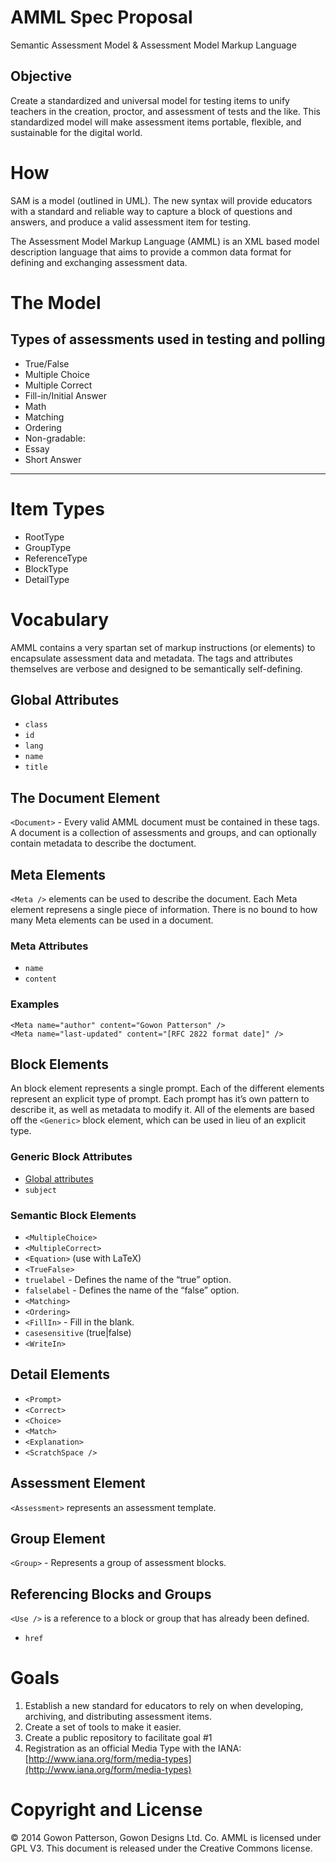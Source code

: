 # AMML Spec Proposal

Semantic Assessment Model & Assessment Model Markup Language

## Objective

Create a standardized and universal model for testing items to unify teachers in the creation, proctor, and assessment of tests and the like. This standardized model will make assessment items portable, flexible, and sustainable for the digital world.

# How

SAM is a model (outlined in UML). The new syntax will provide educators with a standard and reliable way to capture a block of questions and answers, and produce a valid assessment item for testing.

The Assessment Model Markup Language (AMML) is an XML based model description language that aims to provide a common data format for defining and exchanging assessment data.

# The Model

## Types of assessments used in testing and polling

-   True/False
-   Multiple Choice
-   Multiple Correct
-   Fill-in/Initial Answer
-   Math
-   Matching
-   Ordering
-   Non-gradable:
  -   Essay
  -   Short Answer

---

# Item Types

-   RootType
-   GroupType
-   ReferenceType
-   BlockType
-   DetailType

# Vocabulary

AMML contains a very spartan set of markup instructions (or elements) to encapsulate assessment data and metadata. The tags and attributes themselves are verbose and designed to be semantically self-defining.

## Global Attributes

-   `class`
-   `id`
-   `lang`
-   `name`
-   `title`

## The Document Element
`<Document>` - Every valid AMML document must be contained in these tags. A document is a collection of assessments and groups, and can optionally contain metadata to describe the doctument.

## Meta Elements
`<Meta />` elements can be used to describe the document. Each Meta element represens a single piece of information. There is no bound to how many Meta elements can be used in a document.

### Meta Attributes
- `name`
- `content`

### Examples
```
<Meta name="author" content="Gowon Patterson" />
<Meta name="last-updated" content="[RFC 2822 format date]" />
```

## Block Elements

An block element represents a single prompt. Each of the different elements represent an explicit type of prompt. Each prompt has it’s own pattern to describe it, as well as metadata to modify it. All of the elements are based off the `<Generic>` block element, which can be used in lieu of an explicit type.

### Generic Block Attributes
- [Global attributes](#)
- `subject`

### Semantic Block Elements
-   `<MultipleChoice>`
-   `<MultipleCorrect>`
-   `<Equation>` (use with LaTeX)
-   `<TrueFalse>`
  -   `truelabel` - Defines the name of the “true” option.
  -   `falselabel` - Defines the name of the “false” option.
-   `<Matching>`
-   `<Ordering>`
-   `<FillIn>` - Fill in the blank.
  -   `casesensitive` (true|false)
-   `<WriteIn>`

## Detail Elements
-   `<Prompt>`
-   `<Correct>`
-   `<Choice>`
-   `<Match>`
-   `<Explanation>`
-   `<ScratchSpace />`

## Assessment Element
`<Assessment>` represents an assessment template.

## Group Element
`<Group>` - Represents a group of assessment blocks.

## Referencing Blocks and Groups
`<Use />` is a reference to a block or group that has already been defined.
  -   `href`

# Goals

1.  Establish a new standard for educators to rely on when developing,
    archiving, and distributing assessment items.
2.  Create a set of tools to make it easier.
3.  Create a public repository to facilitate goal \#1
4.  Registration as an official Media Type with the IANA:
    [http://www.iana.org/form/media-types](http://www.iana.org/form/media-types)

# Copyright and License

&copy; 2014 Gowon Patterson, Gowon Designs Ltd. Co. AMML is licensed under GPL V3. This document is released under the Creative Commons license.
